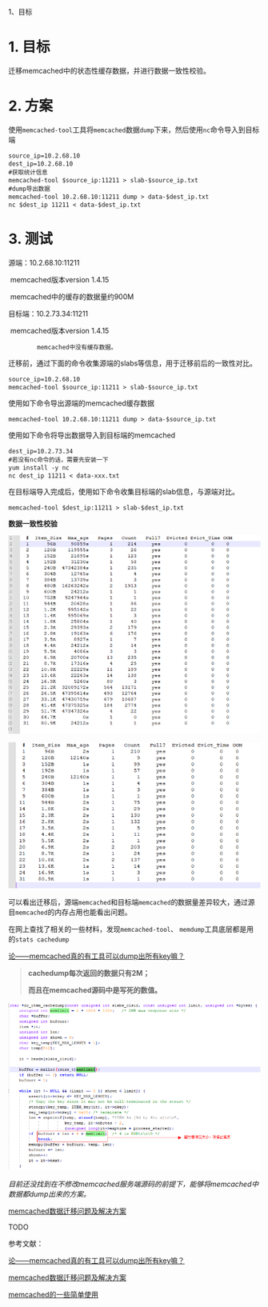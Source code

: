 1、目标

# 1. 目标

迁移memcached中的状态性缓存数据，并进行数据一致性校验。

# 2. 方案

使用`memcached-tool`工具将`memcached`数据`dump`下来，然后使用`nc`命令导入到目标端

```shell
source_ip=10.2.68.10
dest_ip=10.2.68.10
#获取统计信息
memcached-tool $source_ip:11211 > slab-$source_ip.txt
#dump导出数据
memcached-tool 10.2.68.10:11211 dump > data-$dest_ip.txt
nc $dest_ip 11211 < data-$dest_ip.txt
```



# 3. 测试



源端：10.2.68.10:11211

​			memcached版本version 1.4.15

​			memcached中的缓存的数据量约900M

目标端：10.2.73.34:11211

​			memcached版本version 1.4.15

 			memcached中没有缓存数据。

迁移前，通过下面的命令收集源端的slabs等信息，用于迁移前后的一致性对比。

```shell
source_ip=10.2.68.10
memcached-tool $source_ip:11211 > slab-$source_ip.txt
```

使用如下命令导出源端的memcached缓存数据

```shell
memcached-tool 10.2.68.10:11211 dump > data-$source_ip.txt
```

使用如下命令将导出数据导入到目标端的memcached

```shell
dest_ip=10.2.73.34
#若没有nc命令的话，需要先安装一下
yum install -y nc
nc dest_ip 11211 < data-xxx.txt
```

在目标端导入完成后，使用如下命令收集目标端的slab信息，与源端对比。

```shell
memcached-tool $dest_ip:11211 > slab-$dest_ip.txt
```





**数据一致性校验**

![image-20220502171659819](Memcached数据迁移.assets/image-20220502171659819.png)



 

![image-20220502171735351](Memcached数据迁移.assets/image-20220502171735351.png)

可以看出迁移后，源端`memcached`和目标端`memcached`的数据量差异较大，通过源目`memcached`的内存占用也能看出问题。

在网上查找了相关的一些材料，发现`memcached-tool`、 `memdump`工具底层都是用的`stats cachedump`

[论——memcached真的有工具可以dump出所有key嘛？](https://blog.csdn.net/chengouza3763/article/details/100834562?spm=1001.2101.3001.6650.6&utm_medium=distribute.pc_relevant.none-task-blog-2%7Edefault%7EBlogCommendFromBaidu%7ERate-6.pc_relevant_paycolumn_v3&depth_1-utm_source=distribute.pc_relevant.none-task-blog-2%7Edefault%7EBlogCommendFromBaidu%7ERate-6.pc_relevant_paycolumn_v3&utm_relevant_index=11)

> **cachedump每次返回的数据只有2M；**
>
> **而且在memcached源码中是写死的数值。**

![img](Memcached数据迁移.assets/27190319-be9ff0801c9f4eeaae38ffccd754ec9d.png)

*目前还没找到在不修改memcached服务端源码的前提下，能够将memcached中数据都dump出来的方案。*

[memcached数据迁移问题及解决方案](https://www.cnblogs.com/shrewdlin/archive/2013/03/27/2985167.html)

TODO

参考文献：

[论——memcached真的有工具可以dump出所有key嘛？](https://blog.csdn.net/chengouza3763/article/details/100834562?spm=1001.2101.3001.6650.6&utm_medium=distribute.pc_relevant.none-task-blog-2%7Edefault%7EBlogCommendFromBaidu%7ERate-6.pc_relevant_paycolumn_v3&depth_1-utm_source=distribute.pc_relevant.none-task-blog-2%7Edefault%7EBlogCommendFromBaidu%7ERate-6.pc_relevant_paycolumn_v3&utm_relevant_index=11)

[memcached数据迁移问题及解决方案](https://www.cnblogs.com/shrewdlin/archive/2013/03/27/2985167.html)

[memcached的一些简单使用](https://blog.51cto.com/zero01/2055498)